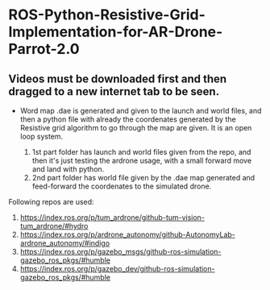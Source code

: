 # ROS-Python-Resistive-Grid-Implementation-for-AR-Drone-Parrot-2.0


Videos must be downloaded first and then dragged to a new internet tab to be seen.
- 
- Word map .dae is generated and given to the launch and world files, and then a python file with already the coordenates generated by the Resistive grid algorithm to go through the map are given. It is an open loop system.

  1. 1st part folder has launch and world files given from the repo, and then it's just testing the ardrone usage, with a small forward move and land with python.
  2. 2nd part folder has world file given by the .dae map generated and feed-forward the coordenates to the simulated drone.

Following repos are used:
1. https://index.ros.org/p/tum_ardrone/github-tum-vision-tum_ardrone/#hydro
2. https://index.ros.org/p/ardrone_autonomy/github-AutonomyLab-ardrone_autonomy/#indigo
3. https://index.ros.org/p/gazebo_msgs/github-ros-simulation-gazebo_ros_pkgs/#humble
4. https://index.ros.org/p/gazebo_dev/github-ros-simulation-gazebo_ros_pkgs/#humble
